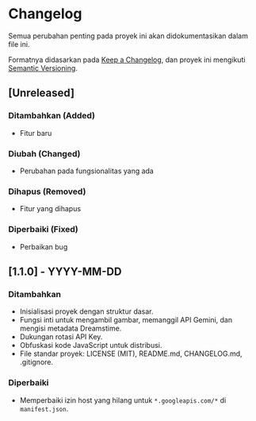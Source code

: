 # Changelog

Semua perubahan penting pada proyek ini akan didokumentasikan dalam file ini.

Formatnya didasarkan pada [Keep a Changelog](https://keepachangelog.com/en/1.0.0/),
dan proyek ini mengikuti [Semantic Versioning](https://semver.org/spec/v2.0.0.html).

## [Unreleased]

### Ditambahkan (Added)
- Fitur baru

### Diubah (Changed)
- Perubahan pada fungsionalitas yang ada

### Dihapus (Removed)
- Fitur yang dihapus

### Diperbaiki (Fixed)
- Perbaikan bug

## [1.1.0] - YYYY-MM-DD

### Ditambahkan
- Inisialisasi proyek dengan struktur dasar.
- Fungsi inti untuk mengambil gambar, memanggil API Gemini, dan mengisi metadata Dreamstime.
- Dukungan rotasi API Key.
- Obfuskasi kode JavaScript untuk distribusi.
- File standar proyek: LICENSE (MIT), README.md, CHANGELOG.md, .gitignore.

### Diperbaiki
- Memperbaiki izin host yang hilang untuk `*.googleapis.com/*` di `manifest.json`.

